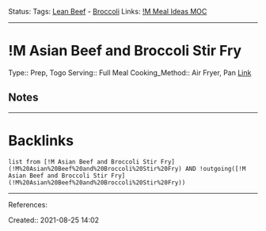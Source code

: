 Status: 
Tags: [Lean Beef](Lean%20Beef) - [Broccoli](Broccoli)
Links: [!M Meal Ideas MOC](!M%20Meal%20Ideas%20MOC)
___
# !M Asian Beef and Broccoli Stir Fry
Type:: Prep, Togo
Serving:: Full Meal
Cooking_Method:: Air Fryer, Pan
[Link](https://airfryerrecipes.net/recipe/keto-air-fryer-crispy-beef-and-broccoli-stir-fry/)
## Notes
___
# Backlinks
```dataview
list from [!M Asian Beef and Broccoli Stir Fry](!M%20Asian%20Beef%20and%20Broccoli%20Stir%20Fry) AND !outgoing([!M Asian Beef and Broccoli Stir Fry](!M%20Asian%20Beef%20and%20Broccoli%20Stir%20Fry))
```
___
References:

Created:: 2021-08-25 14:02
